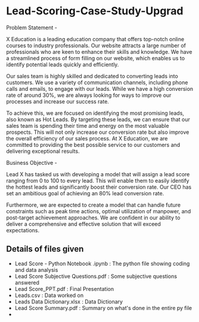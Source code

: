 # Lead-Scoring-Case-Study-Upgrad
Problem Statement - 

X Education is a leading education company that offers top-notch online courses to industry professionals. Our website attracts a large number of professionals who are keen to enhance their skills and knowledge. We have a streamlined process of form filling on our website, which enables us to identify potential leads quickly and efficiently.

Our sales team is highly skilled and dedicated to converting leads into customers. We use a variety of communication channels, including phone calls and emails, to engage with our leads. While we have a high conversion rate of around 30%, we are always looking for ways to improve our processes and increase our success rate.

To achieve this, we are focused on identifying the most promising leads, also known as Hot Leads. By targeting these leads, we can ensure that our sales team is spending their time and energy on the most valuable prospects. This will not only increase our conversion rate but also improve the overall efficiency of our sales process. At X Education, we are committed to providing the best possible service to our customers and delivering exceptional results.

Business Objective - 

Lead X has tasked us with developing a model that will assign a lead score ranging from 0 to 100 to every lead. This will enable them to easily identify the hottest leads and significantly boost their conversion rate. Our CEO has set an ambitious goal of achieving an 80% lead conversion rate.

Furthermore, we are expected to create a model that can handle future constraints such as peak time actions, optimal utilization of manpower, and post-target achievement approaches. We are confident in our ability to deliver a comprehensive and effective solution that will exceed expectations.

## Details of files given
- Lead Score - Python Notebook .ipynb : The python file showing coding and data analysis
- Lead Score Subjective Questions.pdf : Some subjective questions answered
- Lead Score_PPT.pdf : Final Presentation
- Leads.csv : Data worked on
- Leads Data Dictionary.xlsx : Data Dictionary
- Lead Score Summary.pdf : Summary on what's done in the entire py file
- 
